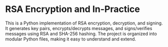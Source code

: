 # RSA Encryption and In-Practice
This is a Python implementation of RSA encryption, decryption, and signing. It generates key pairs, encrypts/decrypts messages, and signs/verifies messages using RSA and SHA-256 hashing. The project is organized into modular Python files, making it easy to understand and extend.
